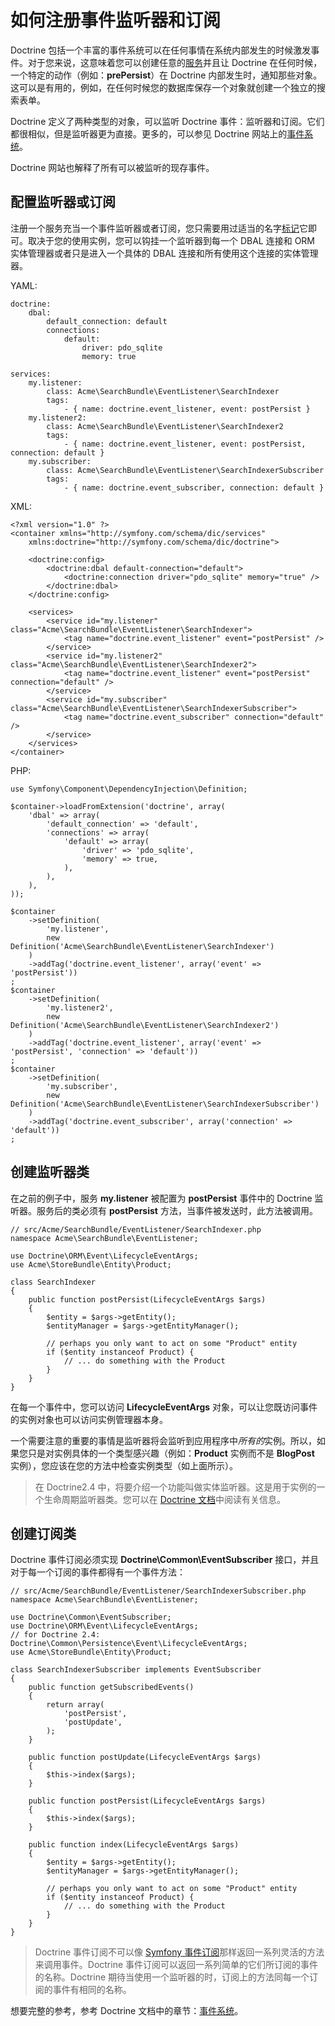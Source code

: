 # 如何注册事件监听器和订阅

Doctrine 包括一个丰富的事件系统可以在任何事情在系统内部发生的时候激发事件。对于您来说，这意味着您可以创建任意的[服务](http://symfony.com/doc/current/book/service_container.html)并且让 Doctrine 在任何时候，一个特定的动作（例如：**prePersist**）在 Doctrine 内部发生时，通知那些对象。这可以是有用的，例如，在任何时候您的数据库保存一个对象就创建一个独立的搜索表单。

Doctrine 定义了两种类型的对象，可以监听 Doctrine 事件：监听器和订阅。它们都很相似，但是监听器更为直接。更多的，可以参见 Doctrine 网站上的[事件系统](http://docs.doctrine-project.org/projects/doctrine-orm/en/latest/reference/events.html)。

Doctrine 网站也解释了所有可以被监听的现存事件。

## 配置监听器或订阅

注册一个服务充当一个事件监听器或者订阅，您只需要用过适当的名字[标记](http://symfony.com/doc/current/book/service_container.html#book-service-container-tags)它即可。取决于您的使用实例，您可以钩挂一个监听器到每一个 DBAL 连接和 ORM 实体管理器或者只是进入一个具体的 DBAL 连接和所有使用这个连接的实体管理器。

YAML:

```
doctrine:
    dbal:
        default_connection: default
        connections:
            default:
                driver: pdo_sqlite
                memory: true

services:
    my.listener:
        class: Acme\SearchBundle\EventListener\SearchIndexer
        tags:
            - { name: doctrine.event_listener, event: postPersist }
    my.listener2:
        class: Acme\SearchBundle\EventListener\SearchIndexer2
        tags:
            - { name: doctrine.event_listener, event: postPersist, connection: default }
    my.subscriber:
        class: Acme\SearchBundle\EventListener\SearchIndexerSubscriber
        tags:
            - { name: doctrine.event_subscriber, connection: default }
```

XML:

```
<?xml version="1.0" ?>
<container xmlns="http://symfony.com/schema/dic/services"
    xmlns:doctrine="http://symfony.com/schema/dic/doctrine">

    <doctrine:config>
        <doctrine:dbal default-connection="default">
            <doctrine:connection driver="pdo_sqlite" memory="true" />
        </doctrine:dbal>
    </doctrine:config>

    <services>
        <service id="my.listener" class="Acme\SearchBundle\EventListener\SearchIndexer">
            <tag name="doctrine.event_listener" event="postPersist" />
        </service>
        <service id="my.listener2" class="Acme\SearchBundle\EventListener\SearchIndexer2">
            <tag name="doctrine.event_listener" event="postPersist" connection="default" />
        </service>
        <service id="my.subscriber" class="Acme\SearchBundle\EventListener\SearchIndexerSubscriber">
            <tag name="doctrine.event_subscriber" connection="default" />
        </service>
    </services>
</container>
```

PHP:

```
use Symfony\Component\DependencyInjection\Definition;

$container->loadFromExtension('doctrine', array(
    'dbal' => array(
        'default_connection' => 'default',
        'connections' => array(
            'default' => array(
                'driver' => 'pdo_sqlite',
                'memory' => true,
            ),
        ),
    ),
));

$container
    ->setDefinition(
        'my.listener',
        new Definition('Acme\SearchBundle\EventListener\SearchIndexer')
    )
    ->addTag('doctrine.event_listener', array('event' => 'postPersist'))
;
$container
    ->setDefinition(
        'my.listener2',
        new Definition('Acme\SearchBundle\EventListener\SearchIndexer2')
    )
    ->addTag('doctrine.event_listener', array('event' => 'postPersist', 'connection' => 'default'))
;
$container
    ->setDefinition(
        'my.subscriber',
        new Definition('Acme\SearchBundle\EventListener\SearchIndexerSubscriber')
    )
    ->addTag('doctrine.event_subscriber', array('connection' => 'default'))
;
```

## 创建监听器类

在之前的例子中，服务 **my.listener** 被配置为 **postPersist** 事件中的 Doctrine 监听器。服务后的类必须有 **postPersist** 方法，当事件被发送时，此方法被调用。

```
// src/Acme/SearchBundle/EventListener/SearchIndexer.php
namespace Acme\SearchBundle\EventListener;

use Doctrine\ORM\Event\LifecycleEventArgs;
use Acme\StoreBundle\Entity\Product;

class SearchIndexer
{
    public function postPersist(LifecycleEventArgs $args)
    {
        $entity = $args->getEntity();
        $entityManager = $args->getEntityManager();

        // perhaps you only want to act on some "Product" entity
        if ($entity instanceof Product) {
            // ... do something with the Product
        }
    }
}
```

在每一个事件中，您可以访问 **LifecycleEventArgs** 对象，可以让您既访问事件的实例对象也可以访问实例管理器本身。

一个需要注意的重要的事情是监听器将会监听到应用程序中*所有的*实例。所以，如果您只是对实例具体的一个类型感兴趣（例如：**Product** 实例而不是 **BlogPost** 实例），您应该在您的方法中检查实例类型（如上面所示）。

> 在 Doctrine2.4 中，将要介绍一个功能叫做实体监听器。这是用于实例的一个生命周期监听器类。您可以在 [Doctrine 文档](http://docs.doctrine-project.org/projects/doctrine-orm/en/latest/reference/events.html#entity-listeners)中阅读有关信息。

## 创建订阅类

Doctrine 事件订阅必须实现 **Doctrine\Common\EventSubscriber** 接口，并且对于每一个订阅的事件都得有一个事件方法：

```
// src/Acme/SearchBundle/EventListener/SearchIndexerSubscriber.php
namespace Acme\SearchBundle\EventListener;

use Doctrine\Common\EventSubscriber;
use Doctrine\ORM\Event\LifecycleEventArgs;
// for Doctrine 2.4: Doctrine\Common\Persistence\Event\LifecycleEventArgs;
use Acme\StoreBundle\Entity\Product;

class SearchIndexerSubscriber implements EventSubscriber
{
    public function getSubscribedEvents()
    {
        return array(
            'postPersist',
            'postUpdate',
        );
    }

    public function postUpdate(LifecycleEventArgs $args)
    {
        $this->index($args);
    }

    public function postPersist(LifecycleEventArgs $args)
    {
        $this->index($args);
    }

    public function index(LifecycleEventArgs $args)
    {
        $entity = $args->getEntity();
        $entityManager = $args->getEntityManager();

        // perhaps you only want to act on some "Product" entity
        if ($entity instanceof Product) {
            // ... do something with the Product
        }
    }
}
```

> Doctrine 事件订阅不可以像 [Symfony 事件订阅](http://symfony.com/doc/current/components/event_dispatcher/introduction.html#event-dispatcher-using-event-subscribers)那样返回一系列灵活的方法来调用事件。Doctrine 事件订阅可以返回一系列简单的它们所订阅的事件的名称。Doctrine 期待当使用一个监听器的时，订阅上的方法同每一个订阅的事件有相同的名称。

想要完整的参考，参考 Doctrine 文档中的章节：[事件系统](http://docs.doctrine-project.org/projects/doctrine-orm/en/latest/reference/events.html)。
